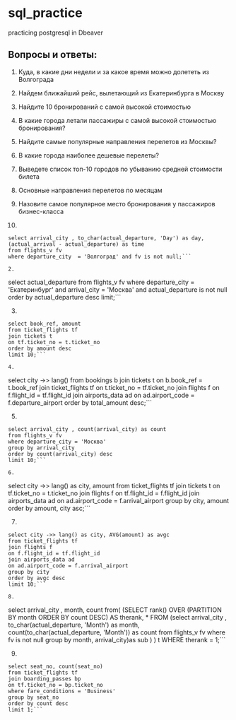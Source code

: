 # sql_practice
practicing postgresql in Dbeaver

## Вопросы и ответы: 
1. Куда, в какие дни недели и за какое время можно долететь из Волгограда
2. Найдем ближайший рейс, вылетающий из Екатеринбурга в Москву
3. Найдите 10 бронирований с самой высокой стоимостью
4. В какие города летали пассажиры с самой высокой стоимостью бронирования?
5. Найдите самые популярные направления перелетов из Москвы?
6. В какие города наиболее дешевые перелеты?
7. Выведете список топ-10 городов по убыванию средней стоимости билета
8. Основные направления перелетов по месяцам
9. Назовите самое популярное место бронирования у пассажиров бизнес-класса



1.
```
select arrival_city , to_char(actual_departure, 'Day') as day, (actual_arrival - actual_departure) as time
from flights_v fv 
where departure_city  = 'Волгоград' and fv is not null;```

2.
```
select actual_departure 
from flights_v fv 
where departure_city  = 'Екатеринбург' and arrival_city = 'Москва' and actual_departure is not null 
order  by actual_departure desc
limit;```

3.
```
select book_ref, amount 
from ticket_flights tf 
join tickets t 
on tf.ticket_no = t.ticket_no 
order by amount desc 
limit 10;```

4.
```
select city ->> lang()
from bookings b 
join tickets t 
on b.book_ref = t.book_ref 
join ticket_flights tf 
on t.ticket_no = tf.ticket_no 
join flights f 
on f.flight_id = tf.flight_id 
join airports_data ad 
on ad.airport_code = f.departure_airport 
order by total_amount desc;```

5.
```
select arrival_city , count(arrival_city) as count 
from flights_v fv 
where departure_city = 'Москва'
group by arrival_city 
order by count(arrival_city) desc
limit 10;```

6.
```
select city ->> lang() as city, amount
from ticket_flights tf 
join tickets t 
on tf.ticket_no = t.ticket_no 
join flights f 
on tf.flight_id = f.flight_id 
join airports_data ad
on ad.airport_code = f.arrival_airport 
group by city, amount 
order by amount, city asc;```

7.
```
select city	->> lang() as city, AVG(amount) as avgc
from ticket_flights tf 
join flights f 
on f.flight_id = tf.flight_id 
join airports_data ad 
on ad.airport_code = f.arrival_airport 
group by city
order by avgc desc 
limit 10;```

8.
```
select arrival_city , month, count
from(
		(SELECT rank() OVER (PARTITION BY month ORDER BY count DESC) AS therank, * 
			FROM (select arrival_city , to_char(actual_departure, 'Month') as month, count(to_char(actual_departure, 'Month')) as count
			from flights_v fv 
			where fv is not null
			group by  month, arrival_city)as sub
		)
	) t
WHERE therank = 1;```

9.
```
select seat_no, count(seat_no)
from ticket_flights tf 
join boarding_passes bp 
on tf.ticket_no = bp.ticket_no 
where fare_conditions = 'Business'
group by seat_no
order by count desc
limit 1;```
